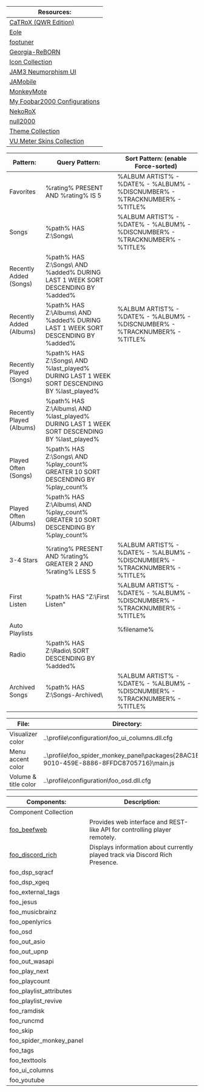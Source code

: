 | Resources:                                                                                               |
| -------------------------------------------------------------------------------------------------------- |
| [CaTRoX (QWR Edition)](https://theqwertiest.github.io/CaTRoX_QWR/)                                       |
| [Eole](https://github.com/Ottodix/Eole-foobar-theme)                                                     |
| [footuner](https://github.com/smoralis/footuner)                                                         |
| [Georgia-ReBORN](https://github.com/TT-ReBORN/Georgia-ReBORN)                                            |
| [Icon Collection](https://audio-file.org/2020/01/29/foobar2000-icons-icon-sets/)                         |
| [JAM3 Neumorphism UI](https://www.deviantart.com/ranggakat/art/JAM3-Neumorphism-UI-938250089)            |
| [JAMobile](https://ranggakat.gumroad.com/l/JAMobile)                                                     |
| [MonkeyMote](https://www.monkeymote.com/home)                                                            |
| [My Foobar2000 Configurations](https://drive.google.com/drive/folders/1n4Eag9hu1wwvdgxLzX2sVRkIFSXgFMUC) |
| [NekoRoX](https://github.com/catlinman/foobar2000)                                                       |
| [null2000](https://null-src.com/store/listings/null2000/product.php)                                     |
| [Theme Collection](https://audio-file.org/foobar2000-cui-dui-themes/)                                    |
| [VU Meter Skins Collection](https://audio-file.org/foobar2000-vu-meter-skins-gallery/)                   |

| Pattern:                 | Query Pattern:                                                                              | Sort Pattern: (enable Force-sorted)                                        |
| ------------------------ | ------------------------------------------------------------------------------------------- | -------------------------------------------------------------------------- |
| Favorites                | %rating% PRESENT AND %rating% IS 5                                                          | %ALBUM ARTIST% - %DATE% - %ALBUM% - %DISCNUMBER% - %TRACKNUMBER% - %TITLE% |
| Songs                    | %path% HAS Z:\Songs\                                                                        | %ALBUM ARTIST% - %DATE% - %ALBUM% - %DISCNUMBER% - %TRACKNUMBER% - %TITLE% |
| Recently Added (Songs)   | %path% HAS Z:\Songs\ AND %added% DURING LAST 1 WEEK SORT DESCENDING BY %added%              |                                                                            |
| Recently Added (Albums)  | %path% HAS Z:\Albums\ AND %added% DURING LAST 1 WEEK SORT DESCENDING BY %added%             | %ALBUM ARTIST% - %DATE% - %ALBUM% - %DISCNUMBER% - %TRACKNUMBER% - %TITLE% |
| Recently Played (Songs)  | %path% HAS Z:\Songs\ AND %last_played% DURING LAST 1 WEEK SORT DESCENDING BY %last_played%  |                                                                            |
| Recently Played (Albums) | %path% HAS Z:\Albums\ AND %last_played% DURING LAST 1 WEEK SORT DESCENDING BY %last_played% |                                                                            |
| Played Often (Songs)     | %path% HAS Z:\Songs\ AND %play_count% GREATER 10 SORT DESCENDING BY %play_count%            |                                                                            |
| Played Often (Albums)    | %path% HAS Z:\Albums\ AND %play_count% GREATER 10 SORT DESCENDING BY %play_count%           |                                                                            |
| 3-4 Stars                | %rating% PRESENT AND %rating% GREATER 2 AND %rating% LESS 5                                 | %ALBUM ARTIST% - %DATE% - %ALBUM% - %DISCNUMBER% - %TRACKNUMBER% - %TITLE% |
| First Listen             | %path% HAS "Z:\First Listen\"                                                               | %ALBUM ARTIST% - %DATE% - %ALBUM% - %DISCNUMBER% - %TRACKNUMBER% - %TITLE% |
| Auto Playlists           |                                                                                             | %filename%                                                                 |
| Radio                    | %path% HAS Z:\Radio\ SORT DESCENDING BY %added%                                             |                                                                            |
| Archived Songs           | %path% HAS Z:\Songs-Archived\                                                               | %ALBUM ARTIST% - %DATE% - %ALBUM% - %DISCNUMBER% - %TRACKNUMBER% - %TITLE% |

| File:                | Directory:                                                                                 |
| -------------------- | ------------------------------------------------------------------------------------------ |
| Visualizer color     | ..\profile\configuration\foo_ui_columns.dll.cfg                                            |
| Menu accent color    | ..\profile\foo_spider_monkey_panel\packages\{28AC1EBE-9010-459E-8886-8FFDC8705716}\main.js |
| Volume & title color | ..\profile\configuration\foo_osd.dll.cfg                                                   |

| Components:                                                                     | Description:                                                                 |
| ------------------------------------------------------------------------------- | ---------------------------------------------------------------------------- |
| Component Collection                                                            |                                                                              |
| [foo_beefweb](https://www.foobar2000.org/components/view/foo_beefweb)           | Provides web interface and REST-like API for controlling player remotely.    |
| [foo_discord_rich](https://www.foobar2000.org/components/view/foo_discord_rich) | Displays information about currently played track via Discord Rich Presence. |
| foo_dsp_sqracf                                                                  |                                                                              |
| foo_dsp_xgeq                                                                    |                                                                              |
| foo_external_tags                                                               |                                                                              |
| foo_jesus                                                                       |                                                                              |
| foo_musicbrainz                                                                 |                                                                              |
| foo_openlyrics                                                                  |                                                                              |
| foo_osd                                                                         |                                                                              |
| foo_out_asio                                                                    |                                                                              |
| foo_out_upnp                                                                    |                                                                              |
| foo_out_wasapi                                                                  |                                                                              |
| foo_play_next                                                                   |                                                                              |
| foo_playcount                                                                   |                                                                              |
| foo_playlist_attributes                                                         |                                                                              |
| foo_playlist_revive                                                             |                                                                              |
| foo_ramdisk                                                                     |                                                                              |
| foo_runcmd                                                                      |                                                                              |
| foo_skip                                                                        |                                                                              |
| foo_spider_monkey_panel                                                         |                                                                              |
| foo_tags                                                                        |                                                                              |
| foo_texttools                                                                   |                                                                              |
| foo_ui_columns                                                                  |                                                                              |
| foo_youtube                                                                     |                                                                              |